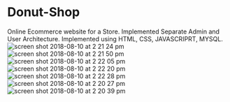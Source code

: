 # Donut-Shop
Online Ecommerce website for a Store. 
Implemented Separate Admin and User Architecture.
Implemented using HTML, CSS, JAVASCRIPRT, MYSQL.
![screen shot 2018-08-10 at 2 21 24 pm](https://user-images.githubusercontent.com/39009985/43974969-18d798be-9caa-11e8-9c32-e4d7cb7fc903.png)
![screen shot 2018-08-10 at 2 21 50 pm](https://user-images.githubusercontent.com/39009985/43974970-18e4e8f2-9caa-11e8-838f-aec797da0da1.png)
![screen shot 2018-08-10 at 2 22 05 pm](https://user-images.githubusercontent.com/39009985/43974971-18f458c8-9caa-11e8-9806-6ac4652a4afb.png)
![screen shot 2018-08-10 at 2 22 20 pm](https://user-images.githubusercontent.com/39009985/43974972-1903beda-9caa-11e8-8391-20b28c2ba110.png)
![screen shot 2018-08-10 at 2 22 28 pm](https://user-images.githubusercontent.com/39009985/43974973-19141e88-9caa-11e8-9302-97c75484bdc3.png)
![screen shot 2018-08-10 at 2 20 27 pm](https://user-images.githubusercontent.com/39009985/43974981-21a95c70-9caa-11e8-8983-9a4d8950391e.png)
![screen shot 2018-08-10 at 2 20 39 pm](https://user-images.githubusercontent.com/39009985/43974982-21b8d010-9caa-11e8-8b38-96aa73300348.png)
